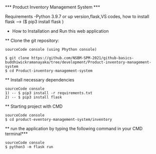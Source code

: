 
*** Product Inventory Management System ***


Requirements -Python 3.9.7 or up version,flask,VS codes, 
how to install flask --> ($ pip3 install flask )


* How to Installation and Run this web application 

 ** Clone the git repository:

	sourceCode console (using Phython console)

	$ git clone https://github.com/NSBM-SPM-2021/github-basics-buddhiwickramanayaka/tree/development/Product-inventory-management-system
	$ cd Product-inventory-management-system



 ** Install necessary dependencies

	sourceCode console
	1) -- $ pip3 install -r requirements.txt
	2) -- $ pip3 install flask


** Starting project with CMD

	sourceCode console
	$ cd product-eventory-management-system/inventory


** run the application by typing the following command in your CMD terminal***

	sourceCode console
	$ python3 -m flask run

